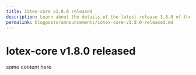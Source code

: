 ```yaml
---
title: Iotex-core v1.8.0 released
description: Learn about the details of the latest release 1.8.0 of the IoTeX blockchain protocol
permalink: blogposts/announcements/iotex-core-v1.8.0-released.md
---
```


# Iotex-core v1.8.0 released

some content here